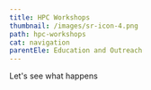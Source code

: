 ```yaml
---
title: HPC Workshops
thumbnail: /images/sr-icon-4.png
path: hpc-workshops
cat: navigation
parentEle: Education and Outreach
---
```

Let's see what happens
